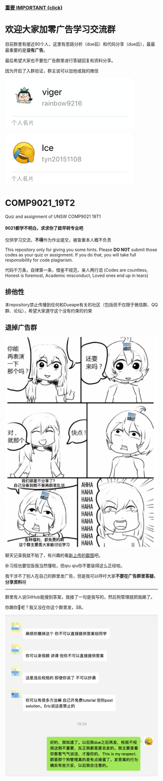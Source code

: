### [重要 IMPORTANT (click)](https://github.com/ryanhanwu/How-To-Ask-Questions-The-Smart-Way/blob/master/README-zh_CN.md)

# 欢迎大家加零广告学习交流群

目前群里有接近90个人，这里有思路分析（due前）和代码分享（due后），最最最重要的是**没有广告**。

最后希望大家也不要在广告群里进行答疑回复和资料分享。

因为开启了入群验证，群主说可以加他或我的微信

![](WX20190404-231414.png)

![](WX20190404-232337.png)

# COMP9021_19T2

Quiz and assignment of UNSW COMP9021 19T1

#### 9021都学不明白，求求你了趁早转专业吧

仅供学习交流，**不得**作为作业提交，被查重本人概不负责

This repository only for giving you some hints. Please **DO NOT** submit those codes as your quiz or assignment. If you do that, you will take full responsibility for code plagiarism.

代码千万条，自律第一条，借鉴不规范，亲人两行泪
(Codes are countless, Honest is foremost, Academic misconduct, Loved ones end up in tears)

## 排他性

本repository禁止传播到任何和Dueape有关的社区（包括但不仅限于微信群、QQ群、论坛），希望大家遵守这个没有约束的约束

## 退掉广告群

![](f0Q5-it0sZ1eT3cSvx-18g.jpeg)

聊天记录我就不贴了，有兴趣的看[新上传的截图](https://github.com/tiancaiji/COMP9021_19T1/tree/master/%E8%81%8A%E5%A4%A9%E6%88%AA%E5%9B%BE)吧。

补习班也要恰饭我当然懂啦，但qiu qiu你不要装得这么正经啦。

我干涉不了别人在自己的群里发广告，但是我可以呼吁大家**不要在广告群里答疑、分享资料**呀

---

群里有人说GitHub能搜到答案，我接了一句是我写的，然后狗管理就把我踢了。

你踢你:horse:呢？我又没在你这个群里发，SB。

![](IMG_3192.JPG)


